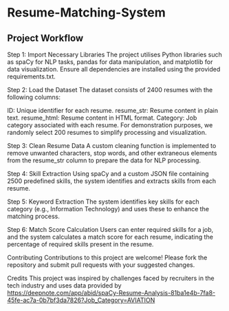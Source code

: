 # Resume-Matching-System

## Project Workflow
Step 1: Import Necessary Libraries
The project utilises Python libraries such as spaCy for NLP tasks, pandas for data manipulation, and matplotlib for data visualization. Ensure all dependencies are installed using the provided requirements.txt.

Step 2: Load the Dataset
The dataset consists of 2400 resumes with the following columns:

ID: Unique identifier for each resume.
resume_str: Resume content in plain text.
resume_html: Resume content in HTML format.
Category: Job category associated with each resume.
For demonstration purposes, we randomly select 200 resumes to simplify processing and visualization.

Step 3: Clean Resume Data
A custom cleaning function is implemented to remove unwanted characters, stop words, and other extraneous elements from the resume_str column to prepare the data for NLP processing.

Step 4: Skill Extraction
Using spaCy and a custom JSON file containing 2500 predefined skills, the system identifies and extracts skills from each resume.

Step 5: Keyword Extraction
The system identifies key skills for each category (e.g., Information Technology) and uses these to enhance the matching process.

Step 6: Match Score Calculation
Users can enter required skills for a job, and the system calculates a match score for each resume, indicating the percentage of required skills present in the resume.

Contributing
Contributions to this project are welcome! Please fork the repository and submit pull requests with your suggested changes.

Credits
This project was inspired by challenges faced by recruiters in the tech industry and uses data provided by https://deepnote.com/app/abid/spaCy-Resume-Analysis-81ba1e4b-7fa8-45fe-ac7a-0b7bf3da7826?Job_Category=AVIATION
